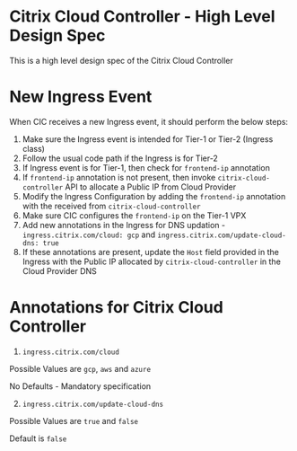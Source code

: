# Citrix Cloud Controller - High Level Design Spec

This is a high level design spec of the Citrix Cloud Controller

# New Ingress Event

When CIC receives a new Ingress event, it should perform the below steps:

1. Make sure the Ingress event is intended for Tier-1 or Tier-2 (Ingress class)
2. Follow the usual code path if the Ingress is for Tier-2
3. If Ingress event is for Tier-1, then check for `frontend-ip` annotation
4. If `frontend-ip` annotation is not present, then invoke `citrix-cloud-controller` API to allocate a Public IP from Cloud Provider
5. Modify the Ingress Configuration by adding the `frontend-ip` annotation with the received from `citrix-cloud-controller`
6. Make sure CIC configures the `frontend-ip` on the Tier-1 VPX
7. Add new annotations in the Ingress for DNS updation - `ingress.citrix.com/cloud: gcp` and `ingress.citrix.com/update-cloud-dns: true`
8. If these annotations are present, update the `Host` field provided in the Ingress with the Public IP allocated by `citrix-cloud-controller` in the Cloud Provider DNS


# Annotations for Citrix Cloud Controller

1. `ingress.citrix.com/cloud`

Possible Values are `gcp`, `aws` and `azure`

No Defaults - Mandatory specification

2. `ingress.citrix.com/update-cloud-dns`

Possible Values are `true` and `false`

Default is `false`
